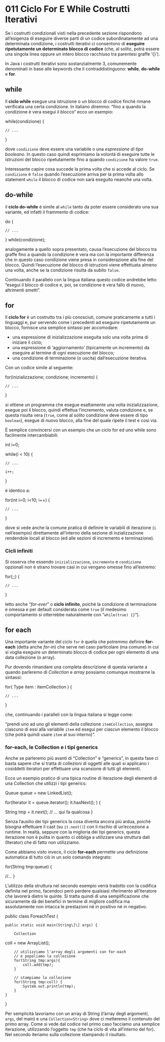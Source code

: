 # 011 Ciclo For E While Costrutti Iterativi

Se i costrutti condizionali visti nella precedente sezione rispondono all’esigenza di eseguire diverse parti di un codice subordinatamente ad una determinata condizione, i costrutti iterativi ci consentono di **eseguire ripetutamente un determinato blocco di codice** \(che, al solito, potrà essere una singola linea oppure un intero blocco racchiuso tra parentesi graffe ‘{}’\).

In Java i costrutti iterativi sono sostanzialmente 3, comunemente denominati in base alle keywords che li contraddistinguono: **while**, **do-while** e **for**.

## while

Il **ciclo while** esegue una istruzione o un blocco di codice finché rimane verificata una certa condizione. In italiano diremmo: “fino a quando la condizione è vera esegui il blocco” ecco un esempio:

while\(condizione\) {

```text
// ...
```

}

dove `condizione` deve essere una variabile o una _espressione di tipo booleano_. In questo caso quindi esprimiamo la volontà di eseguire tutte le istruzioni del blocco ripetutamente fino a quando `condizione` ha valore `true`.

Interessante capire cosa succede la prima volta che si accede al ciclo. Se `condizione` è `false` quando l’esecuzione arriva per la prima volta allo statement `while` il blocco di codice non sarà eseguito neanche una volta.

## do-while

il **ciclo do-while** è simile al `while` tanto da poter essere considerato una sua variante, ed infatti il frammento di codice:

do {

```text
// ...
```

} while\(condizione\);

analogamente a quello sopra presentato, causa l’esecuzione del blocco tra graffe fino a quando la condizione è vera ma con la importante differenza che in questo caso condizione viene presa in considerazione alla fine del blocco. Quindi l’esecuzione del blocco di istruzioni viene effettuata almeno una volta, anche se la condizione risulta da subito `false`.

Continuando il parallelo con la lingua italiana questo codice andrebbe letto: “esegui il blocco di codice e, poi, se condizione è vera fallo di nuovo, altrimenti smetti”.

## for

Il **ciclo for** è un costrutto tra i più conosciuti, comune praticamente a tutti i linguaggi e, pur servendo come i precedenti ad eseguire ripetutamente un blocco, fornisce una semplice sintassi per accomodare:

* una espressione di inizializzazione eseguita solo una volta prima di iniziare il ciclo;
* una espressione di ‘aggiornamento’ \(tipicamente un incremento\) da eseguire al termine di ogni esecuzione del blocco;
* una condizione di terminazione \(o uscita\) dall’esecuzione iterativa.

Con un codice simile al seguente:

for\(inizializzazione; condizione; incremento\) {

```text
// ...
```

}

si ottiene un programma che esegue esattamente una volta inizializzazione, esegue poi il blocco, quindi effettua l’incremento, valuta condizione e, se questa risulta vera \(`true`, come al solito condizione deve essere di tipo `boolean`\), esegue di nuovo blocco, alla fine del quale ripete il test e così via.

È semplice convincersi con un esempio che un ciclo for ed uno while sono facilmente intercambiabili:

int i=0;

while\(i &lt; 10\) {

```text
// ...

i++;
```

}

è identico a:

for\(int i=0; i&lt;10; i++\) {

```text
// ...
```

}

dove si vede anche la comune pratica di definire le variabili di iterazione \(`i` nell’esempio\) direttamente all’interno della sezione di inzializzazione rendendole locali al blocco \(ed alle sezioni di incremento e terminazione\).

### Cicli infiniti

Si osserva che essendo `inizializzazione`, `incremento` e `condizione` opzionali non è strano trovare casi in cui vengano omesse fino all’estremo:

for\(;;\) {

```text
// ...
```

}

letto anche “_for-ever_” o **ciclo infinito**, poiché la condizione di terminazione è omessa e per default considerata come `true` \(il medesimo comportamento si otterrebbe naturalmente con “`while(true) {}`“\).

## for each

Una importante variante del ciclo `for` è quella che potremmo definire **for-each** \(detta anche _for-in_\) che serve nel caso particolare \(ma comune\) in cui si voglia eseguire un determinato blocco di codice per ogni elemento di una data collezione \(o array\).

Pur dovendo rimandare una completa descrizione di questa variante a quando parleremo di _Collection_ e _array_ possiamo comunque mostrarne la sintassi:

for\( Type item : itemCollection \) {

```text
// ...
```

}

che, continuando i paralleli con la lingua italiana si legge come:

“prendi uno ad uno gli elementi della collezione `itemCollection`, assegna ciascuno di essi alla variabile `item` ed esegui per ciascun elemento il blocco \(che potrà quindi usare `item` al suo interno\)”.

### for-each, le Collection e i tipi generics

Anche se parleremo più avanti di “Collection” e “generics”, in questa fase ci basta sapere che si tratta di collezioni di oggetti alle quali si applicano i cosiddetti iteratori per effettuare una scansione di tutti gli elementi.

Ecco un esempio pratico di una tipica routine di iterazione degli elementi di una Collection che utilizzi i tipi generics:

Queue queue = new LinkedList\(\);

for\(Iterator it = queue.iterator\(\); it.hasNext\(\); \) {

String tmp = it.next\(\); // ... qui fa qualcosa }

Senza l’ausilio dei tipi generics la cosa diventa ancora più ardua, poiché bisogna effettuare il cast \(su `it.next()`\) con il rischio di un’eccezione a runtime. In realtà, seppure con la miglioria dei tipi generics, questa iterazione non è pulita in quanto ci obbliga a utilizzare una struttura dati \(Iterator\) che di fatto non utilizziamo.

Come abbiamo visto invece, il ciclo **for-each** permette una definizione automatica di tutto ciò in un solo comando integrato:

for\(String tmp:queue\) {

//... }

L’utilizzo della struttura nel secondo esempio verrà tradotto con la codifica definita nel primo, facendoci però perdere qualsiasi riferimento all’iteratore che lavorerà dietro le quinte. Si tratta quindi di una semplificazione che sicuramente dà dei benefici in termine di migliore codifica ma assolutamente non intacca le prestazioni né in positivo né in negativo.

public class ForeachTest {

```text
public static void main(String\[\] args) {

    Collection
```

coll = new ArrayList\(\);

```text
    // utilizziamo l'array degli argomenti con for-each
    // e popoliamo la collezione
    for(String tmp:args){
        coll.add(tmp);
    }

    // stampiamo la collezione
    for(String tmp:coll) {
        System.out.println(tmp);
    }
}
```

}

Per semplicità lavoriamo con un array di String \(l’array degli argomenti, `args`, del main\) e una `Collection<String>` dove ci metteremo il contenuto del primo array. Come si vede dal codice nel primo caso facciamo una semplice iterazione, utilizzando l’oggetto `tmp` \(che ha ciclo di vita all’interno del for\). Nel secondo iteriamo sulla collezione stampando il risultato.

